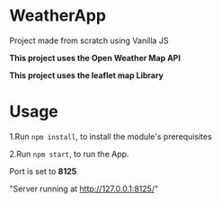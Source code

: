 # WeatherApp
Project made from scratch using Vanilla JS

**This project uses the Open Weather Map API**

**This project uses the leaflet map Library**

# Usage

1.Run `npm install`, to install the module's prerequisites

2.Run `npm start`, to run the App.

Port is set to **8125**

"Server running at http://127.0.0.1:8125/"